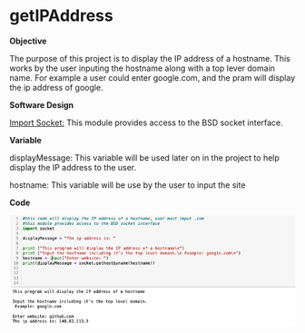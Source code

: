 # getIPAddress

**Objective**

The purpose of this project is to display the IP address of a hostname. This works by the user inputing the hostname along with a top lever domain name. For example a user could enter google.com, and the pram will display the ip address of google. 

**Software Design**

[Import Socket:](https://docs.python.org/3/library/socket.html#socket.socket) This module provides access to the BSD socket interface. 

**Variable**

displayMessage: This variable will be used later on in the project to help display the IP address to the user. 

hostname: This variable will be use by the user to input the site

**Code**

![](https://github.com/Fran0616/getIPAddress/blob/master/Screen%20Shot%202020-08-14%20at%202.10.35%20PM.png)
